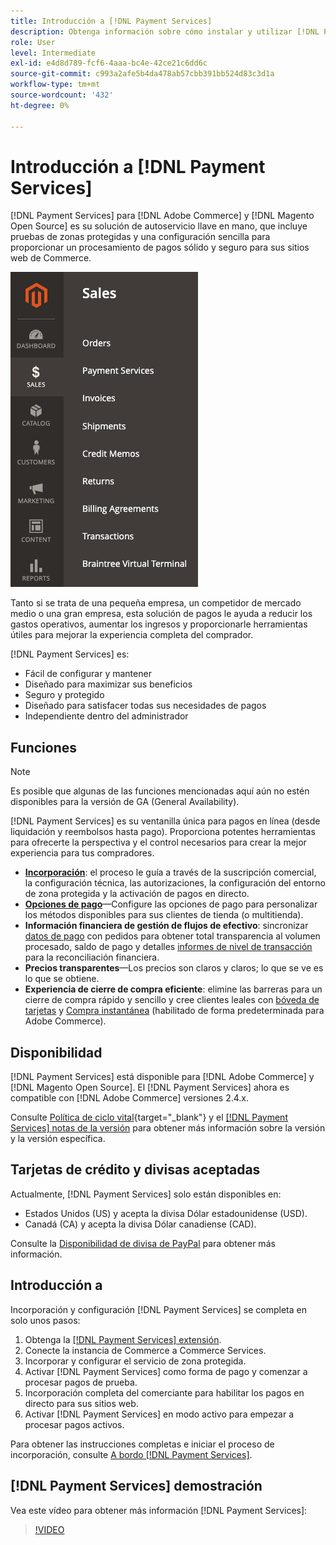 ```yaml
---
title: Introducción a [!DNL Payment Services]
description: Obtenga información sobre cómo instalar y utilizar [!DNL Payment Services] como solución de procesamiento de pagos llave en mano, sólida y segura para su [!DNL Adobe Commerce] y [!DNL Magento Open Source] sitios web.
role: User
level: Intermediate
exl-id: e4d8d789-fcf6-4aaa-bc4e-42ce21c6dd6c
source-git-commit: c993a2afe5b4da478ab57cbb391bb524d83c3d1a
workflow-type: tm+mt
source-wordcount: '432'
ht-degree: 0%

---
```


# Introducción a [!DNL Payment Services]

[!DNL Payment Services] para [!DNL Adobe Commerce] y [!DNL Magento Open Source] es su solución de autoservicio llave en mano, que incluye pruebas de zonas protegidas y una configuración sencilla para proporcionar un procesamiento de pagos sólido y seguro para sus sitios web de Commerce.

![[!DNL Payment Services] vista de administración de extensiones](assets/admin-view.png)

Tanto si se trata de una pequeña empresa, un competidor de mercado medio o una gran empresa, esta solución de pagos le ayuda a reducir los gastos operativos, aumentar los ingresos y proporcionarle herramientas útiles para mejorar la experiencia completa del comprador.

[!DNL Payment Services] es:

* Fácil de configurar y mantener
* Diseñado para maximizar sus beneficios
* Seguro y protegido
* Diseñado para satisfacer todas sus necesidades de pagos
* Independiente dentro del administrador

## Funciones

>[!NOTE]
>
>Es posible que algunas de las funciones mencionadas aquí aún no estén disponibles para la versión de GA (General Availability).

[!DNL Payment Services] es su ventanilla única para pagos en línea (desde liquidación y reembolsos hasta pago). Proporciona potentes herramientas para ofrecerte la perspectiva y el control necesarios para crear la mejor experiencia para tus compradores.

* [**Incorporación**](onboard.md): el proceso le guía a través de la suscripción comercial, la configuración técnica, las autorizaciones, la configuración del entorno de zona protegida y la activación de pagos en directo.
* [**Opciones de pago**](payments-options.md)—Configure las opciones de pago para personalizar los métodos disponibles para sus clientes de tienda (o multitienda).
* **Información financiera de gestión de flujos de efectivo**: sincronizar [datos de pago](order-payment-status.md) con pedidos para obtener total transparencia al volumen procesado, saldo de pago y detalles [informes de nivel de transacción](payouts.md) para la reconciliación financiera.
* **Precios transparentes**—Los precios son claros y claros; lo que se ve es lo que se obtiene.
* **Experiencia de cierre de compra eficiente**: elimine las barreras para un cierre de compra rápido y sencillo y cree clientes leales con [bóveda de tarjetas](https://experienceleague-review.com/docs/commerce-merchant-services/payment-services/payments-checkout/vaulting.html) y [Compra instantánea](https://experienceleague.adobe.com/docs/commerce-admin/stores-sales/point-of-purchase/checkout-instant-purchase.html) (habilitado de forma predeterminada para Adobe Commerce).

## Disponibilidad

[!DNL Payment Services] está disponible para [!DNL Adobe Commerce] y [!DNL Magento Open Source]. El [!DNL Payment Services] ahora es compatible con [!DNL Adobe Commerce] versiones 2.4.x.

Consulte [Política de ciclo vital](https://devdocs.magento.com/release/lifecycle-policy.html){target="_blank"} y el [[!DNL Payment Services] notas de la versión](release-notes.md) para obtener más información sobre la versión y la versión específica.

## Tarjetas de crédito y divisas aceptadas

Actualmente, [!DNL Payment Services] solo están disponibles en:

* Estados Unidos (US) y acepta la divisa Dólar estadounidense (USD).
* Canadá (CA) y acepta la divisa Dólar canadiense (CAD).

Consulte la [Disponibilidad de divisa de PayPal](https://developer.paypal.com/docs/platforms/checkout/reference/country-availability-advanced-cards/) para obtener más información.

## Introducción a

Incorporación y configuración [!DNL Payment Services] se completa en solo unos pasos:

1. Obtenga la [[!DNL Payment Services] extensión](install.md).
1. Conecte la instancia de Commerce a Commerce Services.
1. Incorporar y configurar el servicio de zona protegida.
1. Activar [!DNL Payment Services] como forma de pago y comenzar a procesar pagos de prueba.
1. Incorporación completa del comerciante para habilitar los pagos en directo para sus sitios web.
1. Activar [!DNL Payment Services] en modo activo para empezar a procesar pagos activos.

Para obtener las instrucciones completas e iniciar el proceso de incorporación, consulte [A bordo [!DNL Payment Services]](onboard.md).

## [!DNL Payment Services] demostración

Vea este vídeo para obtener más información [!DNL Payment Services]:

>[!VIDEO](https://video.tv.adobe.com/v/343990?quality=12)
